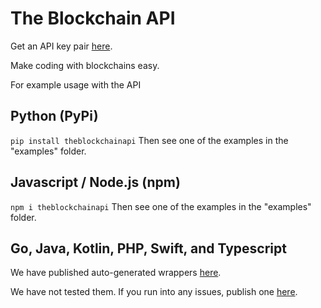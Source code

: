 # The Blockchain API

Get an API key pair <a href="https://blkapilabs.com/dashboard">here</a>.

Make coding with blockchains easy.

For example usage with the API

## Python (PyPi)

`pip install theblockchainapi`
Then see one of the examples in the "examples" folder.

## Javascript / Node.js (npm)

`npm i theblockchainapi`
Then see one of the examples in the "examples" folder.

## Go, Java, Kotlin, PHP, Swift, and Typescript

We have published auto-generated wrappers <a href="https://blkapilabs.com/docs">here</a>.

We have not tested them. If you run into any issues, publish one <a href="https://github.com/BlkAPI/BlkAPI">here</a>.
